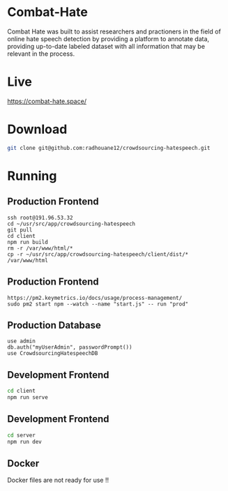 # Combat-Hate
Combat Hate was built to assist researchers and practioners in the field of online hate speech detection by providing a platform to annotate data, providing up-to-date labeled dataset with all information that may be relevant in the process.

# Live
https://combat-hate.space/

# Download
```bash
git clone git@github.com:radhouane12/crowdsourcing-hatespeech.git
```

# Running
## Production Frontend
```WSL/Ubunutu
ssh root@191.96.53.32
cd ~/usr/src/app/crowdsourcing-hatespeech
git pull
cd client
npm run build
rm -r /var/www/html/*
cp -r ~/usr/src/app/crowdsourcing-hatespeech/client/dist/* /var/www/html
```

## Production Frontend
```PM2
https://pm2.keymetrics.io/docs/usage/process-management/
sudo pm2 start npm --watch --name "start.js" -- run "prod"
```

## Production Database
```mongosh
use admin
db.auth("myUserAdmin", passwordPrompt())
use CrowdsourcingHatespeechDB
```

## Development Frontend
```bash
cd client
npm run serve
```
## Development Frontend
```bash
cd server
npm run dev
```

## Docker
Docker files are not ready for use !!